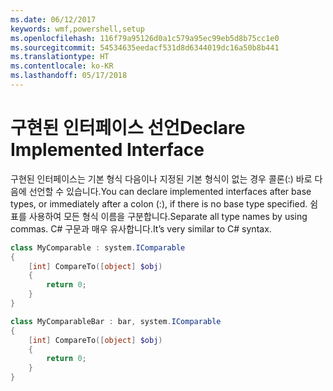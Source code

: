 ```yaml
---
ms.date: 06/12/2017
keywords: wmf,powershell,setup
ms.openlocfilehash: 116f79a95126d0a1c579a95ec99eb5d8b75cc1e0
ms.sourcegitcommit: 54534635eedacf531d8d6344019dc16a50b8b441
ms.translationtype: HT
ms.contentlocale: ko-KR
ms.lasthandoff: 05/17/2018
---
```

# <a name="declare-implemented-interface"></a><span data-ttu-id="554bf-102">구현된 인터페이스 선언</span><span class="sxs-lookup"><span data-stu-id="554bf-102">Declare Implemented Interface</span></span>

<span data-ttu-id="554bf-103">구현된 인터페이스는 기본 형식 다음이나 지정된 기본 형식이 없는 경우 콜론(:) 바로 다음에 선언할 수 있습니다.</span><span class="sxs-lookup"><span data-stu-id="554bf-103">You can declare implemented interfaces after base types, or immediately after a colon (:), if there is no base type specified.</span></span> <span data-ttu-id="554bf-104">쉼표를 사용하여 모든 형식 이름을 구분합니다.</span><span class="sxs-lookup"><span data-stu-id="554bf-104">Separate all type names by using commas.</span></span> <span data-ttu-id="554bf-105">C# 구문과 매우 유사합니다.</span><span class="sxs-lookup"><span data-stu-id="554bf-105">It’s very similar to C# syntax.</span></span>

```powershell
class MyComparable : system.IComparable
{
    [int] CompareTo([object] $obj)
    {
        return 0;
    }
}

class MyComparableBar : bar, system.IComparable
{
    [int] CompareTo([object] $obj)
    {
        return 0;
    }
}
```
